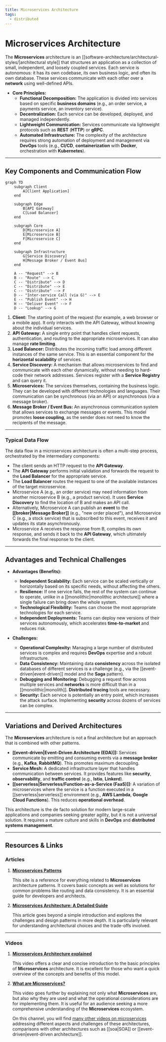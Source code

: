 ```yaml
---
title: Microservices Architecture
tags:
  - distributed
---
```

# Microservices Architecture

The **Microservices** architecture is an [[software-architecture/architectural-styles/|architectural style]] that structures an application as a collection of small, independent, and loosely coupled services. Each service is autonomous: it has its own codebase, its own business logic, and often its own database. These services communicate with each other over a **network** using well-defined APIs.

* **Core Principles:**
    * **Functional Decomposition:** The application is divided into services based on specific **business domains** (e.g., an order service, a payments service, an inventory service).
    * **Decentralization:** Each service can be developed, deployed, and managed independently.
    * **Lightweight Communication:** Services communicate via lightweight protocols such as **REST** (**HTTP**) or **gRPC**.
    * **Automated Infrastructure:** The complexity of the architecture requires strong automation of deployment and management via **DevOps** tools (e.g., **CI/CD**, **containerization** with **Docker**, orchestration with **Kubernetes**).

---

## Key Components and Communication Flow

```mermaid
graph TD
    subgraph Client
        A[Client Application]
    end
    
    subgraph Edge
        B[API Gateway]
        C[Load Balancer]
    end

    subgraph Core
        D[Microservice A]
        E[Microservice B]
        F[Microservice C]
    end

    subgraph Infrastructure
        G[Service Discovery]
        H[Message Broker / Event Bus]
    end

    A -- "Request" --> B
    B -- "Route" --> C
    C -- "Distribute" --> D
    C -- "Distribute" --> E
    C -- "Distribute" --> F
    D -- "Inter-service Call (via G)" --> E
    E -- "Publish Event" --> H
    H -- "Deliver Event" --> F
    D -- "Lookup" --> G
```

1.  **Client:** The starting point of the request (for example, a web browser or a mobile app). It only interacts with the API Gateway, without knowing about the individual services.
2.  **API Gateway:** A single entry point that handles client requests, authentication, and routing to the appropriate microservices. It can also manage **rate limiting**.
3.  **Load Balancer:** Distributes the incoming traffic load among different instances of the same service. This is an essential component for the **horizontal scalability** of services.
4.  **Service Discovery:** A mechanism that allows microservices to find and communicate with each other dynamically, without needing to hard-code their network addresses. Services register with a **Service Registry** and can query it.
5.  **Microservices:** The services themselves, containing the business logic. They can be developed with different technologies and languages. Their communication can be synchronous (via an API) or asynchronous (via a message broker).
6.  **Message Broker / Event Bus:** An asynchronous communication system that allows services to exchange messages or events. This model promotes **loose coupling**, as the sender does not need to know the recipients of the message.

---

### **Typical Data Flow**

The data flow in a microservices architecture is often a multi-step process, orchestrated by the intermediary components:

* The client sends an HTTP request to the **API Gateway**.
* The **API Gateway** performs initial validation and forwards the request to the **Load Balancer** for the appropriate service.
* The **Load Balancer** routes the request to one of the available instances of the target microservice.
* Microservice A (e.g., an order service) may need information from another microservice B (e.g., a product service). It uses **Service Discovery** to find the location of B and makes an API call.
* Alternatively, Microservice A can publish an **event** to the **[[broker|Message Broker]]** (e.g., "new order placed"), and Microservice C (e.g., a stock service) that is subscribed to this event, receives it and updates its state asynchronously.
* Microservice A receives the response from B, compiles its own response, and sends it back to the **API Gateway**, which ultimately forwards the final response to the client.


---

## Advantages and Technical Challenges

* **Advantages (Benefits):**
    * **Independent Scalability:** Each service can be scaled vertically or horizontally based on its specific needs, without affecting the others.
    * **Resilience:** If one service fails, the rest of the system can continue to operate, unlike in a [[monolithic|monolithic architecture]] where a single failure can bring down the whole system.
    * **Technological Flexibility:** Teams can choose the most appropriate technologies for each service.
    * **Independent Deployments:** Teams can deploy new versions of their services autonomously, which accelerates **time-to-market** and reduces risk.

* **Challenges:**
    * **Operational Complexity:** Managing a large number of distributed services is complex and requires **DevOps** expertise and a robust infrastructure.
    * **Data Consistency:** Maintaining data **consistency** across the isolated databases of different services is a challenge (e.g., via the [[event-driven|event-driven]] model and the **Saga** pattern).
    * **Debugging and Monitoring:** Debugging a request flow across multiple services and **networks** is more difficult than in a [[monolithic|monolith]]. **Distributed tracing** tools are necessary.
    * **Security:** Each service is potentially an entry point, which increases the attack surface. Implementing **security** across dozens of services can be complex.

---

## Variations and Derived Architectures

The **Microservices** architecture is not a final architecture but an approach that is combined with other patterns.

* **[[event-driven|Event-Driven Architecture (EDA)]]:** Services communicate by emitting and consuming events via a **message broker** (e.g., **Kafka**, **RabbitMQ**). This promotes maximum decoupling.
* **Service Mesh:** A dedicated infrastructure layer that handles communication between services. It provides features like **security**, **observability**, and **traffic control** (e.g., **Istio**, **Linkerd**).
* **[[serverless|Serverless/Function-as-a-Service (FaaS)]]:** A variation of microservices where the service is a function executed in a [[serverless|serverless]] environment (e.g., **AWS Lambda**, **Google Cloud Functions**). This reduces **operational overhead**.

This architecture is the de facto solution for modern large-scale applications and companies seeking greater agility, but it is not a universal solution. It requires a mature culture and skills in **DevOps** and **distributed systems management**.

---

## **Resources & Links**

### **Articles**

1.  **[Microservices Patterns](https://microservices.io/patterns/microservices.html)**
    
    This site is a reference for everything related to **Microservices** architecture patterns. It covers basic concepts as well as solutions for common problems like routing and data consistency. It is an essential guide for developers and architects.

2.  **[Microservices Architecture: A Detailed Guide](https://medium.com/design-microservices-architecture-with-patterns/microservices-architecture-2bec9da7d42a)**
    
    This article goes beyond a simple introduction and explores the challenges and design patterns in more depth. It is particularly relevant for understanding architectural choices and the trade-offs involved.

---

### **Videos**

1.  **[Microservices Architecture explained](https://www.youtube.com/watch?v=8BPDv038oMI)**
    
    This video offers a clear and concise introduction to the basic principles of **Microservices** architecture. It is excellent for those who want a quick overview of the concepts and benefits of this model.

2.  **[What are Microservices?](https://www.youtube.com/watch?v=UZQMUiVqpFs)**
    
    This video goes further by explaining not only what **Microservices** are, but also why they are used and what the operational considerations are for implementing them. It is useful for an audience seeking a more comprehensive understanding of the **Microservices** ecosystem.

    On this channel, you will find [many other videos on microservices](https://www.developertoarchitect.com/lessons-microservices.html) addressing different aspects and challenges of these architectures, comparisons with other architectures such as [[soa|SOA]] or [[event-driven|event-driven architecture]].